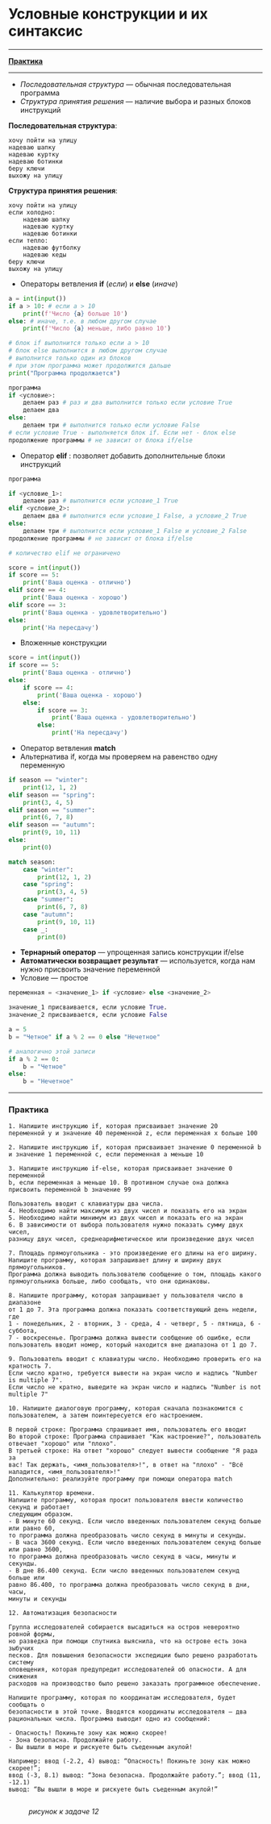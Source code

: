 # Условные конструкции и их синтаксис

***

[**Практика**](uslovnye-konstrukcii-i-ikh-sintaksis.md#praktika)

***

* _Последовательная структура_ — обычная последовательная программа
* _Структура принятия решения_ — наличие выбора и разных блоков инструкций

**Последовательная структура**:

```
хочу пойти на улицу
надеваю шапку
надеваю куртку
надеваю ботинки
беру ключи
выхожу на улицу
```

**Структура принятия решения**:

```
хочу пойти на улицу
если холодно:
	надеваю шапку
	надеваю куртку
	надеваю ботинки
если тепло:
	надеваю футболку
	надеваю кеды
беру ключи
выхожу на улицу
```

* Операторы ветвления **if** (_если_) и **else** (_иначе_)

```python
a = int(input())
if a > 10: # если a > 10
	print(f'Число {a} больше 10')
else: # иначе, т.е. в любом другом случае
	print(f'Число {a} меньше, либо равно 10')

# блок if выполнится только если a > 10
# блок else выполнится в любом другом случае
# выполнится только один из блоков
# при этом программа может продолжится дальше
print("Программа продолжается")

программа
if <условие>:
	делаем раз # раз и два выполнится только если условие True
	делаем два
else:
	делаем три # выполнится только если условие False
# если условие True - выполняется блок if. Если нет - блок else
продолжение программы # не зависит от блока if/else
```

* Оператор **elif** : позволяет добавить дополнительные блоки инструкций

```python
программа

if <условие_1>: 
	делаем раз # выполнится если условие_1 True
elif <условие_2>:
	делаем два # выполнится если условие_1 False, а условие_2 True
else:
	делаем три # выполнится если условие_1 False и условие_2 False
продолжение программы # не зависит от блока if/else

# количество elif не ограничено
```

```python
score = int(input())
if score == 5:
	print('Ваша оценка - отлично')
elif score == 4:
	print('Ваша оценка - хорошо')
elif score == 3:
	print('Ваша оценка - удовлетворительно')
else:
	print('На пересдачу')
```

* Вложенные конструкции

```python
score = int(input())
if score == 5:
	print('Ваша оценка - отлично')
else:
	if score == 4:
		print('Ваша оценка - хорошо')
	else:
		if score == 3:
			print('Ваша оценка - удовлетворительно')
		else:
			print('На пересдачу')
```

* Оператор ветвления **match**
* Альтернатива if, когда мы проверяем на равенство одну переменную

```python
if season == "winter":
	print(12, 1, 2)
elif season == "spring":
	print(3, 4, 5)
elif season == "summer":
	print(6, 7, 8)
elif season == "autumn":
	print(9, 10, 11)
else:
	print(0)
```

```python
match season:
	case "winter":
		print(12, 1, 2)
	case "spring":
		print(3, 4, 5)
	case "summer":
		print(6, 7, 8)
	case "autumn":
		print(9, 10, 11)
	case _:
		print(0)
```

* **Тернарный оператор** — упрощенная запись конструкции if/else
* **Автоматически возвращает результат** — используется, когда нам нужно присвоить значение переменной
* Условие — простое

```python
переменная = <значение_1> if <условие> else <значение_2>

значение_1 присваивается, если условие True. 
значение_2 присваивается, если условие False
```

```python
a = 5
b = "Четное" if a % 2 == 0 else "Нечетное"

# аналогично этой записи
if a % 2 == 0:
    b = "Четное"
else:
    b = "Нечетное"
```

***

### Практика

```
1. Напишите инструкцию if, которая присваивает значение 20
переменной y и значение 40 переменной z, если переменная x больше 100

2. Напишите инструкцию if, которая присваивает значение 0 переменной b
и значение 1 переменной c, если переменная a меньше 10

3. Напишите инструкцию if-else, которая присваивает значение 0 переменной
b, если переменная a меньше 10. В противном случае она должна
присвоить переменной b значение 99
```

```
Пользователь вводит с клавиатуры два числа.
4. Необходимо найти максимум из двух чисел и показать его на экран
5. Необходимо найти минимум из двух чисел и показать его на экран
6. В зависимости от выбора пользователя нужно показать сумму двух чисел,
разницу двух чисел, среднеарифметическое или произведение двух чисел
```

```
7. Площадь прямоугольника - это произведение его длины на его ширину.
Напишите программу, которая запрашивает длину и ширину двух прямоугольников.
Программа должна выводить пользователю сообщение о том, площадь какого
прямоугольника больше, либо сообщать, что они одинаковы.

8. Напишите программу, которая запрашивает у пользователя число в диапазоне
от 1 до 7. Эта программа должна показать соответствующий день недели, где
1 - понедельник, 2 - вторник, 3 - среда, 4 - четверг, 5 - пятница, 6 - суббота,
7 - воскресенье. Программа должна вывести сообщение об ошибке, если
пользователь вводит номер, который находится вне диапазона от 1 до 7.
```

```
9. Пользователь вводит с клавиатуры число. Необходимо проверить его на кратность 7.
Если число кратно, требуется вывести на экран число и надпись "Number is multiple 7".
Если число не кратно, выведите на экран число и надпись "Number is not multiple 7"
```

```
10. Напишите диалоговую программу, которая сначала познакомится с
пользователем, а затем поинтересуется его настроением.

В первой строке: Программа спрашивает имя, пользователь его вводит
Во второй строке: Программа спрашивает "Как настроение?", пользователь 
отвечает "хорошо" или "плохо". 
В третьей строке: На ответ "хорошо" следует вывести сообщение "Я рада за 
вас! Так держать, <имя_пользователя>!", в ответ на "плохо" - "Всё 
наладится, <имя_пользователя>!"
Дополнительно: реализуйте программу при помощи оператора match
```

```
11. Калькулятор времени.
Напишите программу, которая просит пользователя ввести количество секунд и работает
следующим образом.
- В минуте 60 секунд. Если число введенных пользователем секунд больше или равно 60,
то программа должна преобразовать число секунд в минуты и секунды.
- В часа 3600 секунд. Если число введенных пользователем секунд больше или равно 3600,
то программа должна преобразовать число секунд в часы, минуты и секунды.
- В дне 86.400 секунд. Если число введенных пользователем секунд больше или
равно 86.400, то программа должна преобразовать число секунд в дни, часы, 
минуты и секунды
```

```
12. Автоматизация безопасности

Группа исследователей собирается высадиться на остров невероятно ровной формы,
но разведка при помощи спутника выяснила, что на острове есть зона зыбучих
песков. Для повышения безопасности экспедиции было решено разработать систему
оповещения, которая предупредит исследователей об опасности. А для снижения
расходов на производство было решено заказать программное обеспечение.

Напишите программу, которая по координатам исследователя, будет сообщать о
безопасности в этой точке. Вводятся координаты исследователя — два
рациональных числа. Программа выводит одно из сообщений:

- Опасность! Покиньте зону как можно скорее!   
- Зона безопасна. Продолжайте работу.
- Вы вышли в море и рискуете быть съеденным акулой!

Например: ввод (-2.2, 4) вывод: “Опасность! Покиньте зону как можно скорее!”;
ввод (-3, 8.1) вывод: “Зона безопасна. Продолжайте работу.”; ввод (11, -12.1)
вывод: “Вы вышли в море и рискуете быть съеденным акулой!”
```

<figure><img src="../.gitbook/assets/task_8_if_else.png" alt=""><figcaption><p> <em>рисунок к задаче 12</em></p></figcaption></figure>

